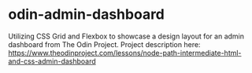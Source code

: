 # odin-admin-dashboard
Utilizing CSS Grid and Flexbox to showcase a design layout for an admin dashboard from The Odin Project. Project description here:  https://www.theodinproject.com/lessons/node-path-intermediate-html-and-css-admin-dashboard
